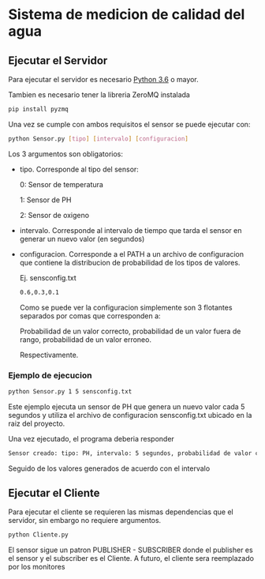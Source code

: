 # Sistema de medicion de calidad del agua 

## Ejecutar el Servidor
Para ejecutar el servidor es necesario [Python 3.6](https://www.python.org/downloads/release/python-360/) o mayor. 

Tambien es necesario tener la libreria ZeroMQ instalada 
```bash
pip install pyzmq
```

Una vez se cumple con ambos requisitos el sensor se puede ejecutar con:
```bash
python Sensor.py [tipo] [intervalo] [configuracion]
```

Los 3 argumentos son obligatorios:
* tipo. Corresponde al tipo del sensor: 

    0: Sensor de temperatura

    1: Sensor de PH

    2: Sensor de oxigeno
* intervalo. Corresponde al intervalo de tiempo que tarda el sensor en generar un nuevo valor (en segundos)

* configuracion. Corresponde a el PATH a un archivo de configuracion que contiene la distribucion de probabilidad de los tipos de valores.

    Ej. sensconfig.txt
    
    ```txt
    0.6,0.3,0.1
    ```

    Como se puede ver la configuracion simplemente son 3 flotantes separados por comas que corresponden a:

    Probabilidad de un valor correcto, probabilidad de un valor fuera de rango, probabilidad de un valor erroneo.

    Respectivamente.

### Ejemplo de ejecucion
```bash
python Sensor.py 1 5 sensconfig.txt
```

Este ejemplo ejecuta un sensor de PH que genera un nuevo valor cada 5 segundos y utiliza el archivo de configuracion sensconfig.txt ubicado en la raiz del proyecto.

Una vez ejecutado, el programa deberia responder
```bash
Sensor creado: tipo: PH, intervalo: 5 segundos, probabilidad de valor correcto: 0.6, probabilidad de valor fuera de rango: 0.3, probabilidad de error: 0.1
```
Seguido de los valores generados de acuerdo con el intervalo

## Ejecutar el Cliente
Para ejecutar el cliente se requieren las mismas dependencias que el servidor, sin embargo no requiere argumentos.

```bash
python Cliente.py
```

El sensor sigue un patron PUBLISHER - SUBSCRIBER donde el publisher es el sensor y el subscriber es el Cliente. A futuro, el cliente sera reemplazado por los monitores